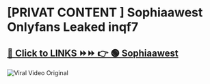 
 # [PRIVAT CONTENT ] Sophiaawest Onlyfans Leaked inqf7

## <h2><a href="https://clipsfans.com/Sophiaawest&ref=git">🔗 Click to LINKS ⏩⏩ 👉 🟢 Sophiaawest </a></h2>

<a href="https://clipsfans.com/Sophiaawest&ref=git" rel="nofollow" data-target="animated-image.originalLink"><img src="https://i.ibb.co.com/xMMVF88/686577567.gif" alt="Viral Video Original" style="max-width: 100%; display: inline-block;" data-target="animated-image.originalImage"></a>


